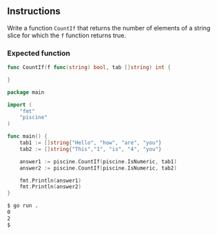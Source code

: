 ## Instructions

Write a function `CountIf` that returns the number of elements of a string slice for which the `f` function returns true.

### Expected function

```go
func CountIf(f func(string) bool, tab []string) int {

}

package main

import (
    "fmt"
    "piscine"
)
```

```go
func main() {
    tab1 := []string{"Hello", "how", "are", "you"}
    tab2 := []string{"This","1", "is", "4", "you"}

    answer1 := piscine.CountIf(piscine.IsNumeric, tab1)
    answer2 := piscine.CountIf(piscine.IsNumeric, tab2)

    fmt.Println(answer1)
    fmt.Println(answer2)
}
```

```sh
$ go run .
0
2
$
